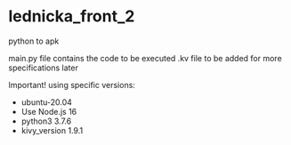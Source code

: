 # lednicka_front_2
python to apk

main.py file contains the code to be executed
.kv file to be added for more specifications later

Important! using specific versions:
- ubuntu-20.04
- Use Node.js 16
- python3 3.7.6
- kivy_version 1.9.1
